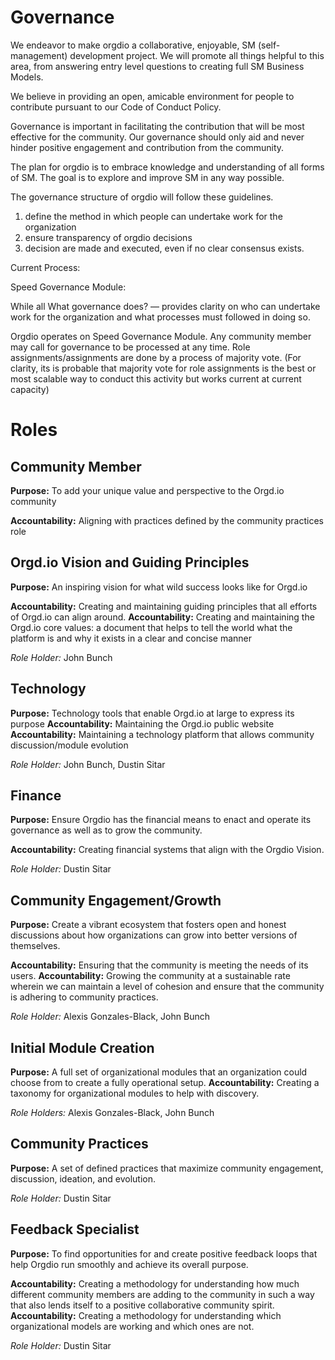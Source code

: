 <!-- TITLE: Governance And Roles -->

# Governance

We endeavor to make orgdio a collaborative, enjoyable, SM (self-management) development project. We will promote all things helpful to this area, from answering entry level questions to creating full SM Business Models.

We believe in providing an open, amicable environment for people to contribute pursuant to our Code of Conduct Policy.

Governance is important in facilitating the contribution that will be most effective for the community. Our governance should only aid and never hinder positive engagement and contribution from the community.

The plan for orgdio is to embrace knowledge and understanding of all forms of SM. The goal is to explore and improve SM in any way possible.

The governance structure of orgdio will follow these guidelines.

1. define the method in which people can undertake work for the organization
2. ensure transparency of orgdio decisions
3. decision are made and executed, even if no clear consensus exists.

Current Process:

Speed Governance Module:

While all 
What governance does?  — provides clarity on who can undertake work for the organization and what processes must followed in doing so.

Orgdio operates on Speed Governance Module.  Any community member may call for governance to be processed at any time. Role assignments/assignments are done by a process of majority vote.  (For clarity, its is probable that majority vote for role assignments is the best or most scalable way to conduct this activity but works current at current capacity)

# Roles
## Community Member

**Purpose:**  To add your unique value and perspective to the Orgd.io community

**Accountability:** Aligning with practices defined by the community practices role


## Orgd.io Vision and Guiding Principles
**Purpose:** An inspiring vision for what wild success looks like for Orgd.io

**Accountability:** Creating and maintaining guiding principles that all efforts of Orgd.io can align around.
**Accountability:** Creating and maintaining the Orgd.io core values: a document that helps to tell the world what the platform is and why it exists in a clear and concise manner

*Role Holder:* John Bunch

## Technology
**Purpose:** Technology tools that enable Orgd.io at large to express its purpose
**Accountability:** Maintaining the Orgd.io public website
**Accountability:**  Maintaining a technology platform that allows community discussion/module evolution

*Role Holder:* John Bunch, Dustin Sitar

## Finance
**Purpose:** Ensure Orgdio has the financial means to enact and operate its governance as well as to grow the community.

**Accountability:**  Creating financial systems that align with the Orgdio Vision.

*Role Holder:* Dustin Sitar

## Community Engagement/Growth
**Purpose:** Create a vibrant ecosystem that fosters open and honest discussions about how  organizations can grow into better versions of themselves.

**Accountability:** Ensuring that the community is meeting the needs of its users.
**Accountability:**  Growing the community at a sustainable rate wherein we can maintain a level of cohesion and ensure that the community is adhering to community practices.

*Role Holder:* Alexis Gonzales-Black, John Bunch

## Initial Module Creation
**Purpose:** A full set of organizational modules that an organization could choose from to create a fully operational setup.
**Accountability:** Creating a taxonomy for organizational modules to help with discovery.

*Role Holders:* Alexis Gonzales-Black, John Bunch

## Community Practices
**Purpose:** A set of defined practices that maximize community engagement, discussion, ideation, and evolution. 

*Role Holder:* Dustin Sitar


## Feedback Specialist

**Purpose:** To find opportunities for and create positive feedback loops that help Orgdio run smoothly and achieve its overall purpose.

**Accountability:**  Creating a methodology for understanding how much different community members are adding to the community in such a way that also lends itself to a positive collaborative community spirit.
**Accountability:**  Creating a methodology for understanding which organizational models are working and which ones are not.

*Role Holder:*  Dustin Sitar





